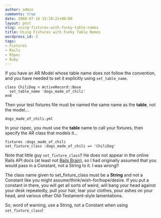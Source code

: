 ```yaml
---
author: admin
comments: true
date: 2008-07-16 15:18:21+00:00
layout: post
slug: using-fixtures-with-funky-table-names
title: Using Fixtures with Funky Table Names
wordpress_id: 3
tags:
- Fixtures
- Rails
- RSpec
- Ruby
---
```


If you have an AR Model whose table name does not follow the convention, and you have needed to set it explicitly using `set_table_name`.




    
    
    class ChiliDog < ActiveRecord::Base
      set_table_name 'dogs_made_of_chili'
    end
    





Then your test fixtures file must be named the same name as the **table**, not the model...


`dogs_made_of_chili.yml`



In your rspec, you must use the **table** name to call your fixtures, then specify the AR class that models it...



    
    
    fixtures :dogs_made_of_chili
    set_fixture_class :dogs_made_of_chili => 'ChiliDog'
    





Note that little guy `set_fixture_class`!! He does not appear in the online Rails API docs (at least not [Rails Brain](http://www.railsbrain.com/)), so I had originally assumed that you would pass in a Constant, not a String to it. I was wrong!!





The class name given to set_fixture_class must be a **String** and not a Constant like you might assume/think/wish-for/hope/desire. If you put a constant in there, you will get all sorts of weird, will bang your head against your desk repeatedly, pull your hair, tear your clothes, pour ashes on your head, and various other Old-Testament-style lamentations.





So, word of warning, use a String, not a Constant when using `set_fixture_class`!

